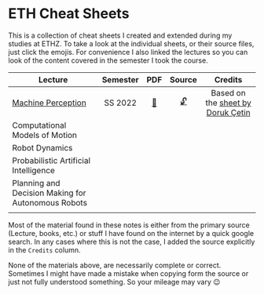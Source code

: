 # ETH Cheat Sheets

This is a collection of cheat sheets I created and extended during my studies at ETHZ. To take a look at the individual sheets, or their source files, just click the emojis. 
For convenience I also linked the lectures so you can look of the content covered in the semester I took the course.

| Lecture                                                                                | Semester |                                 PDF                                  |                            Source                             |                                                        Credits                                                        |
| -------------------------------------------------------------------------------------- | :------: | :------------------------------------------------------------------: | :-----------------------------------------------------------: | :-------------------------------------------------------------------------------------------------------------------: |
| [Machine Perception](https://ait.ethz.ch/teaching/courses/2022-SS-Machine-Perception/) | SS 2022  | [:page_facing_up:](sheets/machine_perception/machine_perception.pdf) | [:unlock:](sheets/machine_perception/machine_perception.note) | Based on the [sheet by Doruk Çetin](https://github.com/dcetin/eth-cs-notes/blob/master/cheatsheets/mp-cheatsheet.pdf) |
| Computational Models of Motion                                                         |
| Robot Dynamics                                                                         |
| Probabilistic Artificial Intelligence                                                  |
| Planning and Decision Making for Autonomous Robots                                     |
|                                                                                        |

Most of the material found in these notes is either from the primary source (Lecture, books, etc.) or stuff I have found on the internet by a quick google search. 
In any cases where this is not the case, I added the source explicitly in the `Credits` column.

None of the materials above, are necessarily complete or correct. Sometimes I might have made a mistake when copying form the source or just not fully understood something. 
So your mileage may vary :wink: